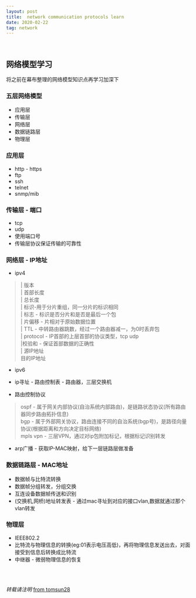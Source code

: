 ```yaml
---
layout: post
title:  network communication protocols learn
date: 2020-02-22
tag: network
---
```

<br>

## 网络模型学习  

将之前在幕布整理的网络模型知识点再学习加深下  

### 五层网络模型  

* 应用层  
* 传输层  
* 网络层  
* 数据链路层  
* 物理层  

### 应用层  

* http - https
* ftp
* ssh
* telnet
* snmp/mib

### 传输层 - 端口  

* tcp 
* udp
* 使用端口号
* 传输层协议保证传输的可靠性  

### 网络层 - IP地址  

* ipv4   
> | 版本   
> | 首部长度  
> | 总长度  
> | 标识-用于分片重组，同一分片的标识相同   
> | 标志 - 标识是否分片和是否是最后一个包   
> | 片偏移 - 片相对于原始数据位置   
> | TTL - 中转路由器跳数，经过一个路由器减一，为0时丢弃包  
> | protocol - IP首部的上层首部的协议类型，tcp udp  
> |校验和 - 保证首部数据的正确性  
> | 源IP地址  
> 目的IP地址  

* ipv6  

* ip寻址 - 路由控制表 - 路由器，三层交换机    

* 路由控制协议  
> ospf - 属于网关内部协议(自治系统内部路由)，是链路状态协议(所有路由器同步路由拓扑信息)  
> bgp - 属于外部网关协议，路由连接不同的自治系统(bgp号)，是路径向量协议(根据距离和方向决定目标网络)  
> mpls vpn - 三层VPN，通过对ip包附加标记，根据标记识别转发  

* arp广播 - 获取IP-MAC映射，给下一层链路层做准备  

### 数据链路层 - MAC地址  

* 数据帧与比特流转换  
* 数据帧分组转发，分组交换
* 互连设备数据帧传送和识别
* (交换机,网桥)地址转发表 - 通过mac寻址到对应的接口vlan,数据就通过那个vlan转发  

### 物理层  

* IEEE802.2
* 比特流与物理信息的转换(eg:01表示电压高低)，再将物理信息发送出去，对面接受到信息后转换成比特流  
* 中继器 - 微弱物理信息的恢复  

<br>
<br>

*转载请注明* [from tomsun28](http://usthe.com)
